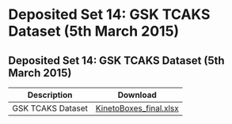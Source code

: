 # Deposited Set 14: GSK TCAKS Dataset \(5th March 2015\)

## Deposited Set 14: GSK TCAKS Dataset \(5th March 2015\)

| Description | Download |
| --- | --- |
| GSK TCAKS Dataset | [KinetoBoxes\_final.xlsx](ftp://ftp.ebi.ac.uk/pub/databases/chembl/ChEMBLNTD/set14_gsk/KinetoBoxes_final.xlsx) |

